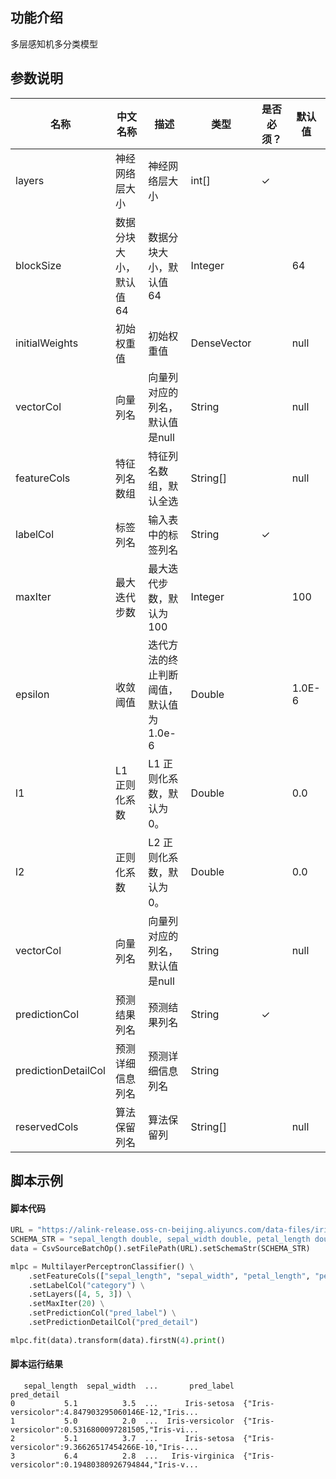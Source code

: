 ## 功能介绍
多层感知机多分类模型

## 参数说明

<!-- OLD_TABLE -->
<!-- This is the start of auto-generated parameter info -->
<!-- DO NOT EDIT THIS PART!!! -->
| 名称 | 中文名称 | 描述 | 类型 | 是否必须？ | 默认值 |
| --- | --- | --- | --- | --- | --- |
| layers | 神经网络层大小 | 神经网络层大小 | int[] | ✓ |  |
| blockSize | 数据分块大小，默认值64 | 数据分块大小，默认值64 | Integer |  | 64 |
| initialWeights | 初始权重值 | 初始权重值 | DenseVector |  | null |
| vectorCol | 向量列名 | 向量列对应的列名，默认值是null | String |  | null |
| featureCols | 特征列名数组 | 特征列名数组，默认全选 | String[] |  | null |
| labelCol | 标签列名 | 输入表中的标签列名 | String | ✓ |  |
| maxIter | 最大迭代步数 | 最大迭代步数，默认为 100 | Integer |  | 100 |
| epsilon | 收敛阈值 | 迭代方法的终止判断阈值，默认值为 1.0e-6 | Double |  | 1.0E-6 |
| l1 | L1 正则化系数 | L1 正则化系数，默认为0。 | Double |  | 0.0 |
| l2 | 正则化系数 | L2 正则化系数，默认为0。 | Double |  | 0.0 |
| vectorCol | 向量列名 | 向量列对应的列名，默认值是null | String |  | null |
| predictionCol | 预测结果列名 | 预测结果列名 | String | ✓ |  |
| predictionDetailCol | 预测详细信息列名 | 预测详细信息列名 | String |  |  |
| reservedCols | 算法保留列名 | 算法保留列 | String[] |  | null |<!-- This is the end of auto-generated parameter info -->


## 脚本示例
#### 脚本代码
```python
URL = "https://alink-release.oss-cn-beijing.aliyuncs.com/data-files/iris.csv"
SCHEMA_STR = "sepal_length double, sepal_width double, petal_length double, petal_width double, category string";
data = CsvSourceBatchOp().setFilePath(URL).setSchemaStr(SCHEMA_STR)

mlpc = MultilayerPerceptronClassifier() \
    .setFeatureCols(["sepal_length", "sepal_width", "petal_length", "petal_width"]) \
    .setLabelCol("category") \
    .setLayers([4, 5, 3]) \
    .setMaxIter(20) \
    .setPredictionCol("pred_label") \
    .setPredictionDetailCol("pred_detail")

mlpc.fit(data).transform(data).firstN(4).print()
```

#### 脚本运行结果
```
   sepal_length  sepal_width  ...       pred_label                                        pred_detail
0           5.1          3.5  ...      Iris-setosa  {"Iris-versicolor":4.847903295060146E-12,"Iris...
1           5.0          2.0  ...  Iris-versicolor  {"Iris-versicolor":0.5316800097281505,"Iris-vi...
2           5.1          3.7  ...      Iris-setosa  {"Iris-versicolor":9.36626517454266E-10,"Iris-...
3           6.4          2.8  ...   Iris-virginica  {"Iris-versicolor":0.19480380926794844,"Iris-v...
```